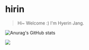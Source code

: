 # hirin

> Hi~ Welcome :) 
> I'm Hyerin Jang.

![Anurag's GitHub stats](https://github-readme-stats.vercel.app/api?username=janghr1225&show_icons=true&theme=flag-india)


<a href="https://myrinstory.tistory.com/" target="_blank"><img src="https://img.shields.io/badge/Tstory-black?style=plastic&logo=Tistory&logoColor=white"/></a>

